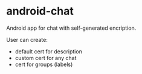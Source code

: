 # android-chat
Android app for chat with self-generated encription.

User can create:
- default cert for description
- custom cert for any chat
- cert for groups (labels)
